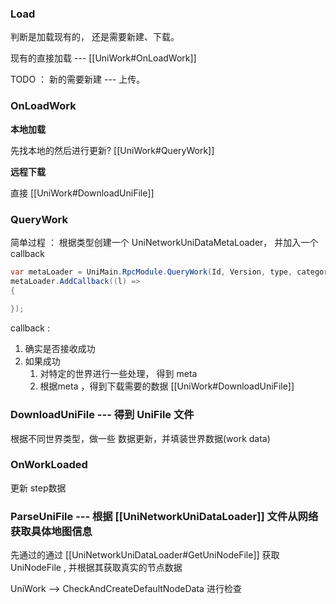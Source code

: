 
### Load

判断是加载现有的， 还是需要新建、下载。

现有的直接加载 --- [[UniWork#OnLoadWork]]

TODO ： 新的需要新建 --- 上传。

### OnLoadWork

**本地加载**

先找本地的然后进行更新?    [[UniWork#QueryWork]]


**远程下载**  

直接 [[UniWork#DownloadUniFile]]


### QueryWork

简单过程 ： 根据类型创建一个  UniNetworkUniDataMetaLoader， 并加入一个 callback

```c#
var metaLoader = UniMain.RpcModule.QueryWork(Id, Version, type, category);  
metaLoader.AddCallback((l) =>  
{  
	
});
```


callback :

1. 确实是否接收成功
2. 如果成功
	1.  对特定的世界进行一些处理， 得到 meta
	2. 根据meta ，得到下载需要的数据  [[UniWork#DownloadUniFile]]


### DownloadUniFile  --- 得到 UniFile 文件

根据不同世界类型，做一些 数据更新，并填装世界数据(work data)

### OnWorkLoaded

更新 step数据

### ParseUniFile --- 根据 [[UniNetworkUniDataLoader]] 文件从网络获取具体地图信息

先通过的通过 [[UniNetworkUniDataLoader#GetUniNodeFile]] 获取 UniNodeFile , 并根据其获取真实的节点数据

UniWork --> CheckAndCreateDefaultNodeData 进行检查










